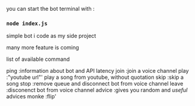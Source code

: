 you can start the bot terminal with :

### `node index.js`

simple bot i code as my side project

many more feature is coming

list of available command 

ping   :information about bot and API latency
join   :join a voice channel
play   :"youtube url"' play a song from youtube, without quotation
skip   :skip a song
stop   :remove queue and disconnect bot from voice channel
leave  :disconenct bot from voice channel
advice :gives you random and *useful* advices
monke  :flip' 